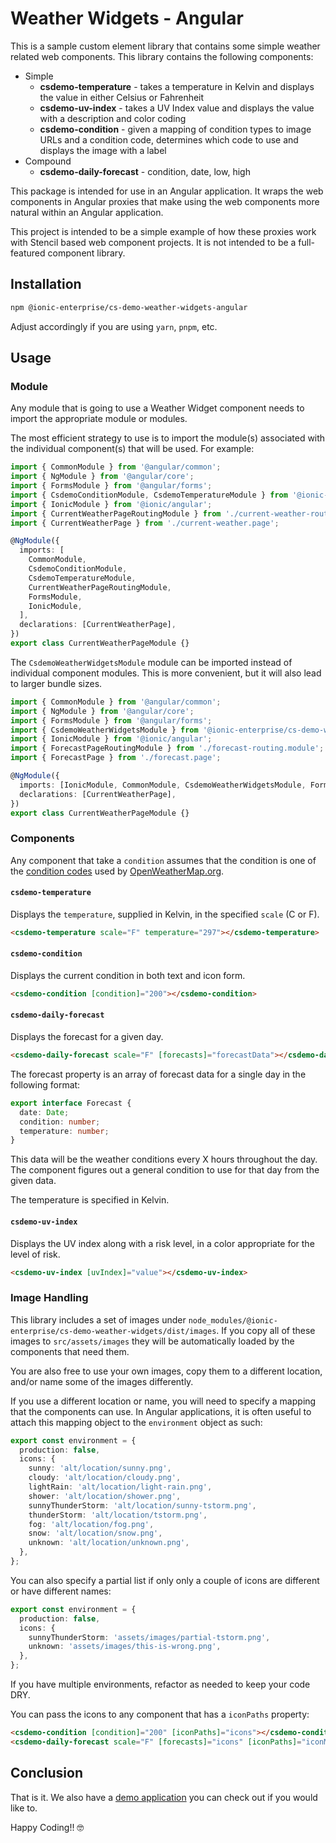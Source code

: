 # Weather Widgets - Angular

This is a sample custom element library that contains some simple weather related web components. This library contains the following components:

- Simple
  - **csdemo-temperature** - takes a temperature in Kelvin and displays the value in either Celsius or Fahrenheit
  - **csdemo-uv-index** - takes a UV Index value and displays the value with a description and color coding
  - **csdemo-condition** - given a mapping of condition types to image URLs and a condition code, determines which code to use and displays the image with a label
- Compound
  - **csdemo-daily-forecast** - condition, date, low, high

This package is intended for use in an Angular application. It wraps the web components in Angular proxies that make using the web components more natural within an Angular application.

This project is intended to be a simple example of how these proxies work with Stencil based web component projects. It is not intended to be a full-featured component library.

## Installation

```bash
npm @ionic-enterprise/cs-demo-weather-widgets-angular
```

Adjust accordingly if you are using `yarn`, `pnpm`, etc.

## Usage

### Module

Any module that is going to use a Weather Widget component needs to import the appropriate module or modules.

The most efficient strategy to use is to import the module(s) associated with the individual component(s) that will be used. For example:

```typescript
import { CommonModule } from '@angular/common';
import { NgModule } from '@angular/core';
import { FormsModule } from '@angular/forms';
import { CsdemoConditionModule, CsdemoTemperatureModule } from '@ionic-enterprise/cs-demo-weather-widgets-angular';
import { IonicModule } from '@ionic/angular';
import { CurrentWeatherPageRoutingModule } from './current-weather-routing.module';
import { CurrentWeatherPage } from './current-weather.page';

@NgModule({
  imports: [
    CommonModule,
    CsdemoConditionModule,
    CsdemoTemperatureModule,
    CurrentWeatherPageRoutingModule,
    FormsModule,
    IonicModule,
  ],
  declarations: [CurrentWeatherPage],
})
export class CurrentWeatherPageModule {}
```

The `CsdemoWeatherWidgetsModule` module can be imported instead of individual component modules. This is more convenient, but it will also lead to larger bundle sizes.

```typescript
import { CommonModule } from '@angular/common';
import { NgModule } from '@angular/core';
import { FormsModule } from '@angular/forms';
import { CsdemoWeatherWidgetsModule } from '@ionic-enterprise/cs-demo-weather-widgets-angular';
import { IonicModule } from '@ionic/angular';
import { ForecastPageRoutingModule } from './forecast-routing.module';
import { ForecastPage } from './forecast.page';

@NgModule({
  imports: [IonicModule, CommonModule, CsdemoWeatherWidgetsModule, FormsModule, ForecastPageRoutingModule],
  declarations: [CurrentWeatherPage],
})
export class CurrentWeatherPageModule {}
```

### Components

Any component that take a `condition` assumes that the condition is one of the [condition codes](https://openweathermap.org/weather-conditions) used by [OpenWeatherMap.org](https://openweathermap.org).

#### `csdemo-temperature`

Displays the `temperature`, supplied in Kelvin, in the specified `scale` (C or F).

```html
<csdemo-temperature scale="F" temperature="297"></csdemo-temperature>
```

#### `csdemo-condition`

Displays the current condition in both text and icon form.

```html
<csdemo-condition [condition]="200"></csdemo-condition>
```

#### `csdemo-daily-forecast`

Displays the forecast for a given day.

```html
<csdemo-daily-forecast scale="F" [forecasts]="forecastData"></csdemo-daily-forecast>
```

The forecast property is an array of forecast data for a single day in the following format:

```TypeScript
export interface Forecast {
  date: Date;
  condition: number;
  temperature: number;
}
```

This data will be the weather conditions every X hours throughout the day. The component figures out a general condition to use for that day from the given data.

The temperature is specified in Kelvin.

#### `csdemo-uv-index`

Displays the UV index along with a risk level, in a color appropriate for the level of risk.

```html
<csdemo-uv-index [uvIndex]="value"></csdemo-uv-index>
```

### Image Handling

This library includes a set of images under `node_modules/@ionic-enterprise/cs-demo-weather-widgets/dist/images`. If you copy all of these images to `src/assets/images` they will be automatically loaded by the components that need them.

You are also free to use your own images, copy them to a different location, and/or name some of the images differently.

If you use a different location or name, you will need to specify a mapping that the components can use.  In Angular applications, it is often useful to attach this mapping object to the `environment` object as such:

```TypeScript
export const environment = {
  production: false,
  icons: {
    sunny: 'alt/location/sunny.png',
    cloudy: 'alt/location/cloudy.png',
    lightRain: 'alt/location/light-rain.png',
    shower: 'alt/location/shower.png',
    sunnyThunderStorm: 'alt/location/sunny-tstorm.png',
    thunderStorm: 'alt/location/tstorm.png',
    fog: 'alt/location/fog.png',
    snow: 'alt/location/snow.png',
    unknown: 'alt/location/unknown.png',
  },
};
```

You can also specify a partial list if only only a couple of icons are different or have different names:

```TypeScript
export const environment = {
  production: false,
  icons: {
    sunnyThunderStorm: 'assets/images/partial-tstorm.png',
    unknown: 'assets/images/this-is-wrong.png',
  },
};
```

If you have multiple environments, refactor as needed to keep your code DRY.

You can pass the icons to any component that has a `iconPaths` property:

```html
<csdemo-condition [condition]="200" [iconPaths]="icons"></csdemo-condition>
<csdemo-daily-forecast scale="F" [forecasts]="icons" [iconPaths]="iconMap"></csdemo-daily-forecast>
```

## Conclusion

That is it. We also have a [demo application](https://github.com/ionic-enterprise/ionic-weather-angular) you can check out if you would like to.

Happy Coding!! 🤓
